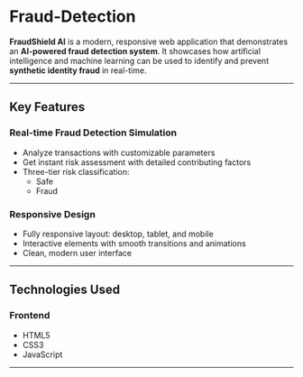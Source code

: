 # Fraud-Detection


**FraudShield AI** is a modern, responsive web application that demonstrates an **AI-powered fraud detection system**. It showcases how artificial intelligence and machine learning can be used to identify and prevent **synthetic identity fraud** in real-time.

---


## **Key Features**

###  Real-time Fraud Detection Simulation
- Analyze transactions with customizable parameters  
- Get instant risk assessment with detailed contributing factors  
- Three-tier risk classification:  
  -  Safe  
  -  Fraud  


###  Responsive Design
- Fully responsive layout: desktop, tablet, and mobile  
- Interactive elements with smooth transitions and animations  
- Clean, modern user interface  

---

##  **Technologies Used**

### **Frontend**
- HTML5  
- CSS3  
- JavaScript  

---

